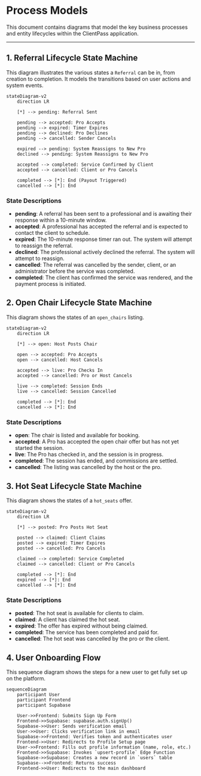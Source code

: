 # Process Models

This document contains diagrams that model the key business processes and entity lifecycles within the ClientPass application.

---

## 1. Referral Lifecycle State Machine

This diagram illustrates the various states a `Referral` can be in, from creation to completion. It models the transitions based on user actions and system events.

```mermaid
stateDiagram-v2
    direction LR

    [*] --> pending: Referral Sent

    pending --> accepted: Pro Accepts
    pending --> expired: Timer Expires
    pending --> declined: Pro Declines
    pending --> cancelled: Sender Cancels

    expired --> pending: System Reassigns to New Pro
    declined --> pending: System Reassigns to New Pro

    accepted --> completed: Service Confirmed by Client
    accepted --> cancelled: Client or Pro Cancels

    completed --> [*]: End (Payout Triggered)
    cancelled --> [*]: End
```

### State Descriptions

- **pending**: A referral has been sent to a professional and is awaiting their response within a 10-minute window.
- **accepted**: A professional has accepted the referral and is expected to contact the client to schedule.
- **expired**: The 10-minute response timer ran out. The system will attempt to reassign the referral.
- **declined**: The professional actively declined the referral. The system will attempt to reassign.
- **cancelled**: The referral was cancelled by the sender, client, or an administrator before the service was completed.
- **completed**: The client has confirmed the service was rendered, and the payment process is initiated.

## 2. Open Chair Lifecycle State Machine

This diagram shows the states of an `open_chairs` listing.

```mermaid
stateDiagram-v2
    direction LR

    [*] --> open: Host Posts Chair

    open --> accepted: Pro Accepts
    open --> cancelled: Host Cancels

    accepted --> live: Pro Checks In
    accepted --> cancelled: Pro or Host Cancels

    live --> completed: Session Ends
    live --> cancelled: Session Cancelled

    completed --> [*]: End
    cancelled --> [*]: End
```

### State Descriptions

-   **open**: The chair is listed and available for booking.
-   **accepted**: A Pro has accepted the open chair offer but has not yet started the session.
-   **live**: The Pro has checked in, and the session is in progress.
-   **completed**: The session has ended, and commissions are settled.
-   **cancelled**: The listing was cancelled by the host or the pro.

## 3. Hot Seat Lifecycle State Machine

This diagram shows the states of a `hot_seats` offer.

```mermaid
stateDiagram-v2
    direction LR

    [*] --> posted: Pro Posts Hot Seat

    posted --> claimed: Client Claims
    posted --> expired: Timer Expires
    posted --> cancelled: Pro Cancels

    claimed --> completed: Service Completed
    claimed --> cancelled: Client or Pro Cancels

    completed --> [*]: End
    expired --> [*]: End
    cancelled --> [*]: End
```

### State Descriptions

-   **posted**: The hot seat is available for clients to claim.
-   **claimed**: A client has claimed the hot seat.
-   **expired**: The offer has expired without being claimed.
-   **completed**: The service has been completed and paid for.
-   **cancelled**: The hot seat was cancelled by the pro or the client.

## 4. User Onboarding Flow

This sequence diagram shows the steps for a new user to get fully set up on the platform.

```mermaid
sequenceDiagram
    participant User
    participant Frontend
    participant Supabase

    User->>Frontend: Submits Sign Up Form
    Frontend->>Supabase: supabase.auth.signUp()
    Supabase->>User: Sends verification email
    User->>User: Clicks verification link in email
    Supabase->>Frontend: Verifies token and authenticates user
    Frontend->>User: Redirects to Profile Setup page
    User->>Frontend: Fills out profile information (name, role, etc.)
    Frontend->>Supabase: Invokes `upsert-profile` Edge Function
    Supabase->>Supabase: Creates a new record in `users` table
    Supabase-->>Frontend: Returns success
    Frontend->>User: Redirects to the main dashboard
```